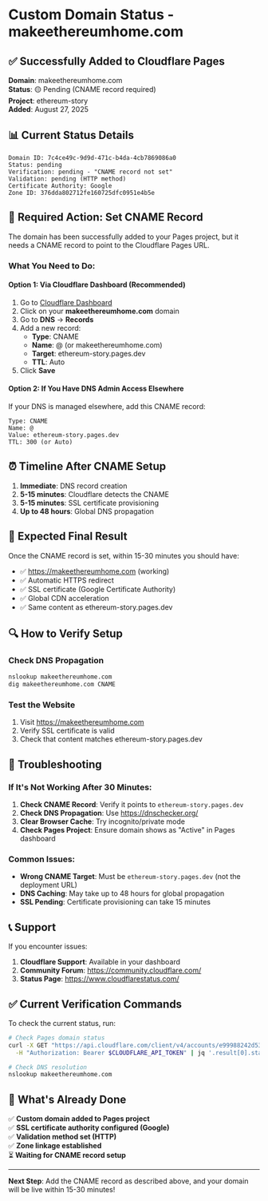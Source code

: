 # Custom Domain Status - makeethereumhome.com

## ✅ **Successfully Added to Cloudflare Pages**

**Domain**: makeethereumhome.com  
**Status**: 🟡 Pending (CNAME record required)  
**Project**: ethereum-story  
**Added**: August 27, 2025

## 📊 **Current Status Details**

```
Domain ID: 7c4ce49c-9d9d-471c-b4da-4cb7869086a0
Status: pending
Verification: pending - "CNAME record not set"  
Validation: pending (HTTP method)
Certificate Authority: Google
Zone ID: 376dda802712fe160725dfc0951e4b5e
```

## 🔧 **Required Action: Set CNAME Record**

The domain has been successfully added to your Pages project, but it needs a CNAME record to point to the Cloudflare Pages URL.

### **What You Need to Do:**

#### Option 1: Via Cloudflare Dashboard (Recommended)
1. Go to [Cloudflare Dashboard](https://dash.cloudflare.com/)
2. Click on your **makeethereumhome.com** domain
3. Go to **DNS** → **Records**
4. Add a new record:
   - **Type**: CNAME
   - **Name**: @ (or makeethereumhome.com)
   - **Target**: ethereum-story.pages.dev
   - **TTL**: Auto
5. Click **Save**

#### Option 2: If You Have DNS Admin Access Elsewhere
If your DNS is managed elsewhere, add this CNAME record:
```
Type: CNAME
Name: @
Value: ethereum-story.pages.dev
TTL: 300 (or Auto)
```

## ⏰ **Timeline After CNAME Setup**

1. **Immediate**: DNS record creation
2. **5-15 minutes**: Cloudflare detects the CNAME
3. **5-15 minutes**: SSL certificate provisioning
4. **Up to 48 hours**: Global DNS propagation

## 🎯 **Expected Final Result**

Once the CNAME record is set, within 15-30 minutes you should have:
- ✅ https://makeethereumhome.com (working)
- ✅ Automatic HTTPS redirect
- ✅ SSL certificate (Google Certificate Authority)
- ✅ Global CDN acceleration
- ✅ Same content as ethereum-story.pages.dev

## 🔍 **How to Verify Setup**

### Check DNS Propagation
```bash
nslookup makeethereumhome.com
dig makeethereumhome.com CNAME
```

### Test the Website
1. Visit https://makeethereumhome.com
2. Verify SSL certificate is valid
3. Check that content matches ethereum-story.pages.dev

## 🚨 **Troubleshooting**

### If It's Not Working After 30 Minutes:
1. **Check CNAME Record**: Verify it points to `ethereum-story.pages.dev`
2. **Check DNS Propagation**: Use https://dnschecker.org/
3. **Clear Browser Cache**: Try incognito/private mode
4. **Check Pages Project**: Ensure domain shows as "Active" in Pages dashboard

### Common Issues:
- **Wrong CNAME Target**: Must be `ethereum-story.pages.dev` (not the deployment URL)
- **DNS Caching**: May take up to 48 hours for global propagation
- **SSL Pending**: Certificate provisioning can take 15 minutes

## 📞 **Support**

If you encounter issues:
1. **Cloudflare Support**: Available in your dashboard
2. **Community Forum**: https://community.cloudflare.com/
3. **Status Page**: https://www.cloudflarestatus.com/

## ✅ **Current Verification Commands**

To check the current status, run:
```bash
# Check Pages domain status
curl -X GET "https://api.cloudflare.com/client/v4/accounts/e99988242d53485a662f8d165bbf3d20/pages/projects/ethereum-story/domains" \
  -H "Authorization: Bearer $CLOUDFLARE_API_TOKEN" | jq '.result[0].status'

# Check DNS resolution
nslookup makeethereumhome.com
```

## 🎉 **What's Already Done**

✅ **Custom domain added to Pages project**  
✅ **SSL certificate authority configured (Google)**  
✅ **Validation method set (HTTP)**  
✅ **Zone linkage established**  
⏳ **Waiting for CNAME record setup**

---

**Next Step**: Add the CNAME record as described above, and your domain will be live within 15-30 minutes!